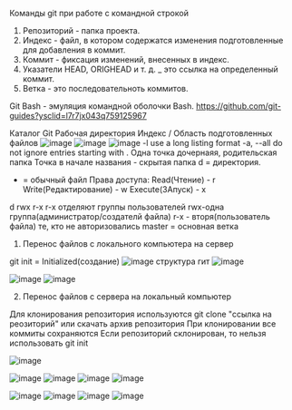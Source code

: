 Команды git при работе с командной строкой
1.  Репозиторий - папка проекта.
2.  Индекс - файл, в котором содержатся изменения подготовленные для добавления в коммит.
3.  Коммит - фиксация изменений, внесенных в индекс.
4.  Указатели HEAD, ORIGHEAD и т. д. _ это ссылка на определенный коммит.
5.  Ветка - это последовательноть коммитов.

Git Bash - эмуляция командной оболочки Bash.
https://github.com/git-guides?ysclid=l7r7jx043q759125967

Каталог Git
Рабочая директория
Индекс / Область подготовленных файлов
![image](https://user-images.githubusercontent.com/97594483/188800474-c80d952b-d02a-4342-bab0-4e41afcddcef.png)
![image](https://user-images.githubusercontent.com/97594483/188801142-778571f8-a276-4b4f-a356-56617a6e3d45.png)
![image](https://user-images.githubusercontent.com/97594483/188803841-595f0270-c19b-4b79-ac7e-f9df57eb4e44.png)
  -l                         use a long listing format
  -a, --all                  do not ignore entries starting with .
  Одна точка дочернаяя, родительская папка
  Точка в начале названия - скрытая папка
  d = директория.
  - = обычный файл
  Права доступа:
  Read(Чтение) - r
  Write(Редактирование) - w
  Execute(ЗАпуск) - x
  
  d rwx r-x r-x
  отделяют группы пользователей rwx-одна группа(администратор/создателй файла) r-x - вторя(пользователь файла) те, кто не авторизовались
  master = основная ветка
  
  
  1. Перенос файлов с локального компьютера на сервер

  git init = Initialized(создание)
![image](https://user-images.githubusercontent.com/97594483/188810482-f438bb22-3288-4fcc-a2be-ac0954f37aab.png)
структура гит
![image](https://user-images.githubusercontent.com/97594483/188814258-258af322-666a-4e82-9d9c-5d2b2d86e9d6.png)

![image](https://user-images.githubusercontent.com/97594483/188816378-54a008af-ba73-4786-b760-a9ac1386a2ac.png)
![image](https://user-images.githubusercontent.com/97594483/188817241-bb6e0443-b8a0-44e9-8a45-fda99a84dcf6.png)

  2. Перенос файлов с сервера на локальный компьютер





Для клонирования репозитория используются git clone "ссылка на реозиторий" или скачать архив репозитория
При клонировании все коммиты сохраняются
Если репозиторий склонирован, то нельзя использовать git init



![image](https://user-images.githubusercontent.com/97594452/191441405-c5b5d615-bcb2-4431-83bf-9d7030195e7f.png)






![image](https://user-images.githubusercontent.com/97594452/191917272-1d9f74ed-4fcc-481f-a8e2-be756180492a.png)
![image](https://user-images.githubusercontent.com/97594452/191917305-7612560c-ac5e-4283-9d5e-04e0cdedaed0.png)
![image](https://user-images.githubusercontent.com/97594452/191917427-dc869038-9e47-46a7-8875-411231fc4b1c.png)
![image](https://user-images.githubusercontent.com/97594452/191917447-28954430-657d-407c-bc8e-58126c61cada.png)


![image](https://user-images.githubusercontent.com/97594452/191926435-e280ca26-69e7-4d04-b02c-770315000b00.png)
![image](https://user-images.githubusercontent.com/97594452/191926493-0552b2e3-f6e9-438b-8684-29912c285a8d.png)
![image](https://user-images.githubusercontent.com/97594452/191926557-3c0c52e4-8af7-4622-96d8-ef2ed2aed116.png)
![image](https://user-images.githubusercontent.com/97594452/191926596-270e0ff6-1dd2-449f-985d-8bfa2d12707c.png)




